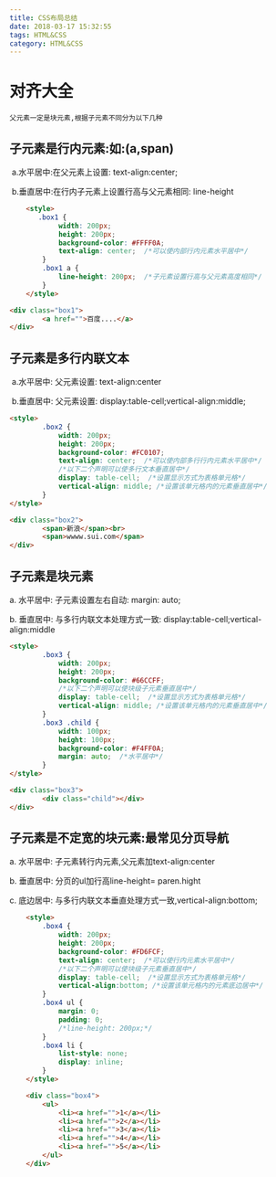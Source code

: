 ```yaml
---
title: CSS布局总结
date: 2018-03-17 15:32:55
tags: HTML&CSS
category: HTML&CSS
---
```


# 对齐大全

`父元素一定是块元素,根据子元素不同分为以下几种`

## 子元素是行内元素:如:(a,span)

​                a.水平居中:在父元素上设置: text-align:center;

​		b.垂直居中:在行内子元素上设置行高与父元素相同: line-height



```html
	<style>
	   .box1 {
			width: 200px;
			height: 200px;
			background-color: #FFFF0A;
			text-align: center;  /*可以使内部行内元素水平居中*/
		}
		.box1 a {
			line-height: 200px;  /*子元素设置行高与父元素高度相同*/
		}
	</style>

<div class="box1">
     	<a href="">百度....</a>
</div>
```

## 子元素是多行内联文本

​		a.水平居中: 父元素设置: text-align:center

​		b.垂直居中: 父元素设置:  display:table-cell;vertical-align:middle;



```html
<style>
		.box2 {
			width: 200px;
			height: 200px;
			background-color: #FC0107;
			text-align: center;  /*可以使内部多行行内元素水平居中*/
			/*以下二个声明可以使多行文本垂直居中*/
			display: table-cell;  /*设置显示方式为表格单元格*/
			vertical-align: middle; /*设置该单元格内的元素垂直居中*/
		}
</style>

<div class="box2">
		<span>新浪</span><br>
		<span>wwww.sui.com</span>
</div>
```

## 子元素是块元素

a. 水平居中: 子元素设置左右自动: margin: auto;

b. 垂直居中: 与多行内联文本处理方式一致: display:table-cell;vertical-align:middle

```html
<style>
		.box3 {
			width: 200px;
			height: 200px;
			background-color: #66CCFF;
			/*以下二个声明可以使块级子元素垂直居中*/
			display: table-cell;  /*设置显示方式为表格单元格*/
			vertical-align: middle; /*设置该单元格内的元素垂直居中*/			
		}
		.box3 .child {
			width: 100px;
			height: 100px;
			background-color: #F4FF0A;
			margin: auto;  /*水平居中*/
		}
</style>

<div class="box3">
		<div class="child"></div>
</div>
```

## 子元素是不定宽的块元素:最常见分页导航

a. 水平居中: 子元素转行内元素,父元素加text-align:center

b. 垂直居中: 分页的ul加行高line-height= paren.hight

c. 底边居中: 与多行内联文本垂直处理方式一致,vertical-align:bottom;

```html
	<style>
		.box4 {
			width: 200px;
			height: 200px;
			background-color: #FD6FCF;
			text-align: center;  /*可以使行内元素水平居中*/
			/*以下二个声明可以使块级子元素垂直居中*/
			display: table-cell;  /*设置显示方式为表格单元格*/
			vertical-align:bottom; /*设置该单元格内的元素底边居中*/	
		}
		.box4 ul {
			margin: 0;
			padding: 0;
			/*line-height: 200px;*/
		}
		.box4 li {
			list-style: none;
			display: inline;
		}
	</style>

	<div class="box4">
		<ul>
			<li><a href="">1</a></li>
			<li><a href="">2</a></li>
			<li><a href="">3</a></li>
			<li><a href="">4</a></li>
			<li><a href="">5</a></li>
		</ul>				
	</div>
```



